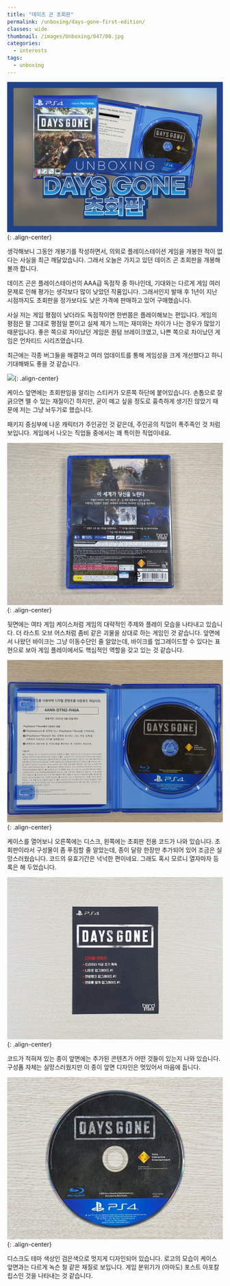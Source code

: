```yaml
---
title: "데이즈 곤 초회판"
permalink: /unboxing/days-gone-first-edition/
classes: wide
thumbnail: /images/Unboxing/047/00.jpg
categories:
  - interests
tags:
  - unboxing
---
```


![](/images/Unboxing/047/00.jpg){: .align-center}

생각해보니 그동안 개봉기를 작성하면서, 의외로 플레이스테이션 게임을 개봉한 적이 없다는 사실을 최근 깨달았습니다. 그래서 오늘은 가지고 있던 데이즈 곤 초회판을 개봉해볼까 합니다.

데이즈 곤은 플레이스테이션의 AAA급 독점작 중 하나인데, 기대와는 다르게 게임 여러 문제로 인해 평가는 생각보다 많이 낮았던 작품입니다. 그래서인지 발매 후 1년이 지난 시점까지도 초회판을 정가보다도 낮은 가격에 판매하고 있어 구매했습니다.

사실 저는 게임 평점이 낮더라도 독점작이면 한번쯤은 플레이해보는 편입니다. 게임의 평점은 말 그대로 평점일 뿐이고 실제 제가 느끼는 재미와는 차이가 나는 경우가 많았기 때문입니다. 좋은 쪽으로 차이났던 게임은 퀀텀 브레이크였고, 나쁜 쪽으로 차이났던 게임은 언차티드 시리즈였습니다.

최근에는 각종 버그들을 해결하고 여러 업데이트를 통해 게임성을 크게 개선했다고 하니 기대해봐도 좋을 것 같습니다.

![](/images/Unboxing/047/01.jpg){: .align-center}

케이스 앞면에는 초회판임을 알리는 스티커가 오른쪽 하단에 붙어있습니다. 손톱으로 잘 긁으면 뗄 수 있는 재질이긴 하지만, 굳이 떼고 싶을 정도로 흉측하게 생기진 않았기 때문에 저는 그냥 놔두기로 했습니다.

패키지 중심부에 나온 캐릭터가 주인공인 것 같은데, 주인공의 직업이 폭주족인 것 처럼 보입니다. 게임에서 나오는 직업들 중에서는 꽤 특이한 직업이네요.

![](/images/Unboxing/047/02.jpg){: .align-center}

뒷면에는 여타 게임 케이스처럼 게임의 대략적인 주제와 플레이 모습을 나타내고 있습니다. 더 라스트 오브 어스처럼 좀비 같은 괴물을 상대로 하는 게임인 것 같습니다. 앞면에서 나왔던 바이크는 그냥 이동수단인 줄 알았는데, 바이크를 업그레이드할 수 있다는 표현으로 보아 게임 플레이에서도 핵심적인 역할을 갖고 있는 것 같습니다.

![](/images/Unboxing/047/03.jpg){: .align-center}

케이스를 열어보니 오른쪽에는 디스크, 왼쪽에는 초회판 전용 코드가 나와 있습니다. 초회판이라서 구성물이 좀 푸짐할 줄 알았는데, 종이 달랑 한장만 추가되어 있어 조금은 실망스러웠습니다. 코드의 유효기간은 넉넉한 편이네요. 그래도 혹시 모르니 열자마자 등록은 해 두었습니다.

![](/images/Unboxing/047/04.jpg){: .align-center}

코드가 적혀져 있는 종이 앞면에는 추가된 콘텐츠가 어떤 것들이 있는지 나와 있습니다. 구성품 자체는 실망스러웠지만 이 종이 앞면 디자인은 멋있어서 마음에 듭니다.

![](/images/Unboxing/047/05.jpg){: .align-center}

디스크도 테마 색상인 검은색으로 멋지게 디자인되어 있습니다. 로고의 모습이 케이스 앞면과는 다르게 녹슨 철 같은 재질로 보입니다. 게임 분위기가 (아마도) 포스트 아포칼립스인 것을 나타내는 것 같습니다.